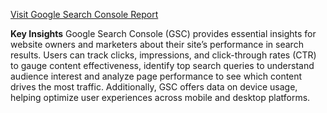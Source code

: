 [Visit Google Search Console Report](https://lookerstudio.google.com/reporting/11ffb227-49c8-499c-b168-9ba0a5301448)

**Key Insights** 
Google Search Console (GSC) provides essential insights for website owners and marketers about their site’s performance in search results. Users can track clicks, impressions, and click-through rates (CTR) to gauge content effectiveness, identify top search queries to understand audience interest and analyze page performance to see which content drives the most traffic. Additionally, GSC offers data on device usage, helping optimize user experiences across mobile and desktop platforms.
